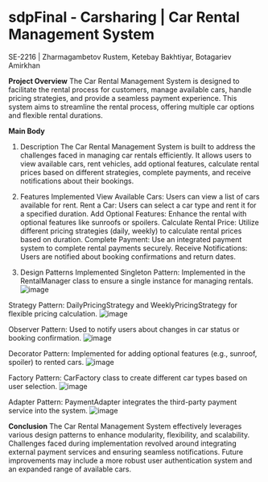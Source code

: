 # sdpFinal - Сarsharing | Car Rental Management System
SE-2216 | Zharmagambetov Rustem, Ketebay Bakhtiyar, Botagariev Amirkhan

**Project Overview**
The Car Rental Management System is designed to facilitate the rental process for customers, manage available cars, handle pricing strategies, and provide a seamless payment experience. 
This system aims to streamline the rental process, offering multiple car options and flexible rental durations.

**Main Body**
1. Description
The Car Rental Management System is built to address the challenges faced in managing car rentals efficiently.
It allows users to view available cars, rent vehicles, add optional features, calculate rental prices based on different strategies, complete payments, and receive notifications about their bookings.

2. Features Implemented
View Available Cars:
  Users can view a list of cars available for rent.
Rent a Car:
  Users can select a car type and rent it for a specified duration.
Add Optional Features:
  Enhance the rental with optional features like sunroofs or spoilers.
Calculate Rental Price:
  Utilize different pricing strategies (daily, weekly) to calculate rental prices based on duration.
Complete Payment:
  Use an integrated payment system to complete rental payments securely.
Receive Notifications:
  Users are notified about booking confirmations and return dates.

3. Design Patterns Implemented
Singleton Pattern:
  Implemented in the RentalManager class to ensure a single instance for managing rentals.
![image](https://github.com/meytosty/sdpFinal/assets/106843148/bc73ab48-6837-4a72-8a47-38ac6cb1862a)


Strategy Pattern:
  DailyPricingStrategy and WeeklyPricingStrategy for flexible pricing calculation.
![image](https://github.com/meytosty/sdpFinal/assets/106843148/f81d8b4c-aff3-4e92-8f2d-212e87678429)


Observer Pattern:
  Used to notify users about changes in car status or booking confirmation.
![image](https://github.com/meytosty/sdpFinal/assets/106843148/643aebca-658e-47d4-93a1-ac48be4c2fb6)


Decorator Pattern:
  Implemented for adding optional features (e.g., sunroof, spoiler) to rented cars.
![image](https://github.com/meytosty/sdpFinal/assets/106843148/9dd0a228-0c80-4219-a715-5ff30064fc30)


Factory Pattern:
  CarFactory class to create different car types based on user selection.
![image](https://github.com/meytosty/sdpFinal/assets/106843148/adb93fe2-2be7-421a-9c58-76d436858d03)


Adapter Pattern:
  PaymentAdapter integrates the third-party payment service into the system.
![image](https://github.com/meytosty/sdpFinal/assets/106843148/b149e052-4751-4c7e-8a1e-474478b79cc7)


**Conclusion**
The Car Rental Management System effectively leverages various design patterns to enhance modularity, flexibility, and scalability. 
Challenges faced during implementation revolved around integrating external payment services and ensuring seamless notifications. 
Future improvements may include a more robust user authentication system and an expanded range of available cars.
